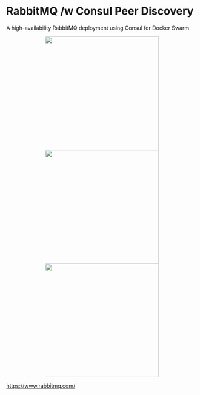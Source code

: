 # RabbitMQ /w Consul Peer Discovery
A high-availability RabbitMQ deployment using Consul for Docker Swarm

<p align="center">
  <img width="300px" src="https://github.com/YouMightNotNeedKubernetes/rabbitmq/assets/4363857/d92b165c-d2c9-4725-8db7-261c8f169fa2" />
  <img width="300px" src="https://github.com/YouMightNotNeedKubernetes/rabbitmq/assets/4363857/5c23192a-e15f-4f40-b731-b40a4d5ba361" />
  <img width="300px" src="https://github.com/YouMightNotNeedKubernetes/rabbitmq/assets/4363857/5ea35202-c9b8-4c5d-a68a-50a1c158c4d7" />
</p>

https://www.rabbitmq.com/
